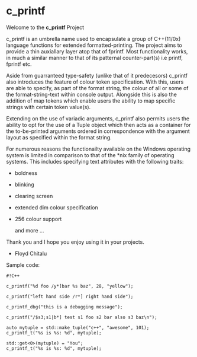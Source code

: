 # c_printf #

Welcome to the **c_printf** Project

c_printf is an umbrella name used to encapsulate a group of C++(11/0x) 
language functions for extended formatted-printing. 
The project aims to provide a thin auxiallary layer atop that of fprintf.
Most functionality works, in much a similar manner to that of its patternal
counter-part(s)	i.e printf, fprintf etc. 

Aside from guarranteed type-safety (unlike that of it predecesors) 
c_printf also introduces the feature of colour token specification. 
With this, users are able to specify, as part of the format string, the 
colour of all or some of the format-string-text within console output. 
Alongside this is also the addition of map tokens which enable users the 
ability to map specific strings with certain token value(s).

Extending on the use of variadic arguments, c_printf also permits users
the ability to opt for the use of a Tuple object which then acts as a 
container for the to-be-printed arguments ordered in correspondence with 
the argument layout as specified within the format string.  

For numerous reasons the functionailty available on the Windows operating 
system is limited in comparison to that of the *nix family of operating 
systems. This includes specifying text attributes with the following 
traits:
-	boldness 
-	blinking
-	clearing screen
-	extended dim colour specification
-	256 colour support

	and more ...   


Thank you and I hope you enjoy using it in your projects.

- Floyd Chitalu

Sample code:


```
#!C++

c_printf("%d foo /y*]bar %s baz", 28, "yellow");

c_printf("left hand side /r*] right hand side");

c_printf_dbg("this is a debugging message");

c_printf("/$s3;s1|b*] test s1 foo s2 bar also s3 baz\n");

auto mytuple = std::make_tuple("c++", "awesome", 101);
c_printf_t("%s is %s: %d", mytuple);

std::get<0>(mytuple) = "You";
c_printf_t("%s is %s: %d", mytuple);
```

